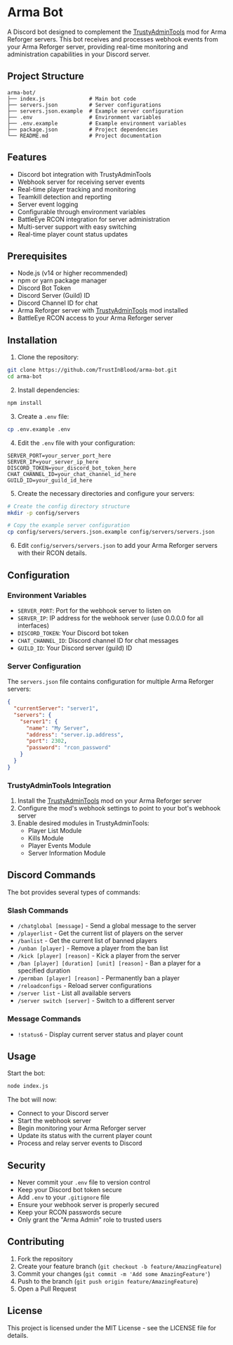 # Arma Bot

A Discord bot designed to complement the [TrustyAdminTools](https://reforger.armaplatform.com/workshop/65064E8034130626-TrustyAdminTools) mod for Arma Reforger servers. This bot receives and processes webhook events from your Arma Reforger server, providing real-time monitoring and administration capabilities in your Discord server.

## Project Structure

```
arma-bot/
├── index.js              # Main bot code
├── servers.json          # Server configurations
├── servers.json.example  # Example server configuration
├── .env                  # Environment variables
├── .env.example          # Example environment variables
├── package.json          # Project dependencies
└── README.md             # Project documentation
```

## Features

- Discord bot integration with TrustyAdminTools
- Webhook server for receiving server events
- Real-time player tracking and monitoring
- Teamkill detection and reporting
- Server event logging
- Configurable through environment variables
- BattleEye RCON integration for server administration
- Multi-server support with easy switching
- Real-time player count status updates

## Prerequisites

- Node.js (v14 or higher recommended)
- npm or yarn package manager
- Discord Bot Token
- Discord Server (Guild) ID
- Discord Channel ID for chat
- Arma Reforger server with [TrustyAdminTools](https://reforger.armaplatform.com/workshop/65064E8034130626-TrustyAdminTools) mod installed
- BattleEye RCON access to your Arma Reforger server

## Installation

1. Clone the repository:
```bash
git clone https://github.com/TrustInBlood/arma-bot.git
cd arma-bot
```

2. Install dependencies:
```bash
npm install
```

3. Create a `.env` file:
```bash
cp .env.example .env
```

4. Edit the `.env` file with your configuration:
```
SERVER_PORT=your_server_port_here
SERVER_IP=your_server_ip_here
DISCORD_TOKEN=your_discord_bot_token_here
CHAT_CHANNEL_ID=your_chat_channel_id_here
GUILD_ID=your_guild_id_here
```

5. Create the necessary directories and configure your servers:
```bash
# Create the config directory structure
mkdir -p config/servers

# Copy the example server configuration
cp config/servers/servers.json.example config/servers/servers.json
```

6. Edit `config/servers/servers.json` to add your Arma Reforger servers with their RCON details.

## Configuration

### Environment Variables

- `SERVER_PORT`: Port for the webhook server to listen on
- `SERVER_IP`: IP address for the webhook server (use 0.0.0.0 for all interfaces)
- `DISCORD_TOKEN`: Your Discord bot token
- `CHAT_CHANNEL_ID`: Discord channel ID for chat messages
- `GUILD_ID`: Your Discord server (guild) ID

### Server Configuration

The `servers.json` file contains configuration for multiple Arma Reforger servers:
```json
{
  "currentServer": "server1",
  "servers": {
    "server1": {
      "name": "My Server",
      "address": "server.ip.address",
      "port": 2302,
      "password": "rcon_password"
    }
  }
}
```

### TrustyAdminTools Integration

1. Install the [TrustyAdminTools](https://reforger.armaplatform.com/workshop/65064E8034130626-TrustyAdminTools) mod on your Arma Reforger server
2. Configure the mod's webhook settings to point to your bot's webhook server
3. Enable desired modules in TrustyAdminTools:
   - Player List Module
   - Kills Module
   - Player Events Module
   - Server Information Module

## Discord Commands

The bot provides several types of commands:

### Slash Commands
- `/chatglobal [message]` - Send a global message to the server
- `/playerlist` - Get the current list of players on the server
- `/banlist` - Get the current list of banned players
- `/unban [player]` - Remove a player from the ban list
- `/kick [player] [reason]` - Kick a player from the server
- `/ban [player] [duration] [unit] [reason]` - Ban a player for a specified duration
- `/permban [player] [reason]` - Permanently ban a player
- `/reloadconfigs` - Reload server configurations
- `/server list` - List all available servers
- `/server switch [server]` - Switch to a different server

### Message Commands
- `!status6` - Display current server status and player count

## Usage

Start the bot:
```bash
node index.js
```

The bot will now:
- Connect to your Discord server
- Start the webhook server
- Begin monitoring your Arma Reforger server
- Update its status with the current player count
- Process and relay server events to Discord

## Security

- Never commit your `.env` file to version control
- Keep your Discord bot token secure
- Add `.env` to your `.gitignore` file
- Ensure your webhook server is properly secured
- Keep your RCON passwords secure
- Only grant the "Arma Admin" role to trusted users

## Contributing

1. Fork the repository
2. Create your feature branch (`git checkout -b feature/AmazingFeature`)
3. Commit your changes (`git commit -m 'Add some AmazingFeature'`)
4. Push to the branch (`git push origin feature/AmazingFeature`)
5. Open a Pull Request

## License

This project is licensed under the MIT License - see the LICENSE file for details. 